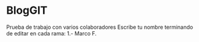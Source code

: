 # BlogGIT
Prueba de trabajo con varios colaboradores
Escribe tu nombre terminando de editar en cada rama:
1.- Marco F.